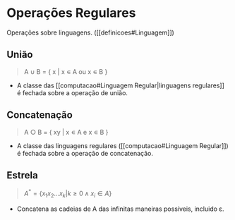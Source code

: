 # Operações Regulares

Operações sobre linguagens. ([[definicoes#Linguagem]])

## União

> A ∪ B = { x | x ∊ A ou x ∊ B }

- A classe das [[computacao#Linguagem Regular|linguagens regulares]] é fechada sobre a operação de união.

## Concatenação

> A ○ B = { xy | x ∊ A e x ∊ B }

- A classe das linguagens regulares ([[computacao#Linguagem Regular]]) é fechada sobre a operação de concatenação.

## Estrela

>  $A^* = \{ x_1x_2...x_k | k \geq 0 \land x_i \in A \}$

- Concatena as cadeias de A das infinitas maneiras possíveis, incluido ε.